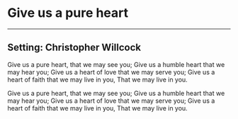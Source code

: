 # Give us a pure heart

***

## Setting: Christopher Willcock

Give us a pure heart, that we may see you;
Give us a humble heart that we may hear you;
Give us a heart of love that we may serve you;
Give us a heart of faith that we may live in you,
That we may live in you.
 
Give us a pure heart, that we may see you;
Give us a humble heart that we may hear you;
Give us a heart of love that we may serve you;
Give us a heart of faith that we may live in you,
That we may live in you.
